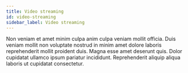 ```yaml
---
title: Video streaming
id: video-streaming
sidebar_label: Video streaming
---
```


Non veniam et amet minim culpa anim culpa veniam mollit officia. Duis veniam mollit non voluptate nostrud in minim amet dolore laboris reprehenderit mollit proident duis. Magna esse amet deserunt quis. Dolor cupidatat ullamco ipsum pariatur incididunt. Reprehenderit aliquip aliqua laboris ut cupidatat consectetur.

